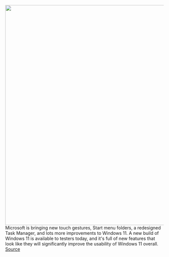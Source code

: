 <img src='https://cdn.vox-cdn.com/thumbor/oESgqAFn3LztRDnEJykzRQt5IaM=/0x0:1129x759/1200x800/filters:focal(475x290:655x470)/cdn.vox-cdn.com/uploads/chorus_image/image/70517612/Start_Folders.0.png' width='700px' /><br/>
Microsoft is bringing new touch gestures, Start menu folders, a redesigned Task Manager, and lots more improvements to Windows 11. A new build of Windows 11 is available to testers today, and it's full of new features that look like they will significantly improve the usability of Windows 11 overall.
<a href='https://www.theverge.com/2022/2/16/22937573/microsoft-windows-11-start-menu-folders-new-touch-gestures-features'> Source <a/>
